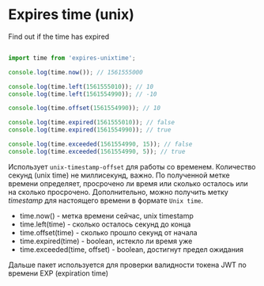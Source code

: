 # Expires time (unix)

Find out if the time has expired

```js

import time from 'expires-unixtime';

console.log(time.now()); // 1561555000

console.log(time.left(1561555010)); // 10
console.log(time.left(1561554990)); // -10

console.log(time.offset(1561554990)); // 10

console.log(time.expired(1561555010)); // false
console.log(time.expired(1561554990)); // true

console.log(time.exceeded(1561554990, 15)); // false
console.log(time.exceeded(1561554990, 5)); // true

```

Использует `unix-timestamp-offset` для работы со временем. Количество секунд (unix time) не миллисекунд, важно. По полученной метке времени определяет, просрочено ли время или сколько осталось или на сколько просрочено. Дополнительно, можно получить метку _timestamp_ для настоящего времени в формате `Unix time`.

- time.now() - метка времени сейчас, unix timestamp
- time.left(time) - сколько осталось секунд до конца
- time.offset(time) - сколько прошло секунд от начала
- time.expired(time) - boolean, истекло ли время уже
- time.exceeded(time, offset) - boolean, достигнут предел ожидания

Дальше пакет используется для проверки валидности токена JWT по времени EXP (expiration time) 

